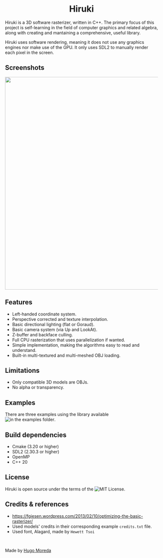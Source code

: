 <h1 align="center">Hiruki</h1>
<p>
    Hiruki is a 3D software rasterizer, written in C++. The primary focus of this project is self-learning in the field of computer graphics and related algebra, along with creating and mantaining a comprehensive, useful library.
</p> 

<p>
    Hiruki uses software rendering, meaning it does not use any graphics engines nor make use of the GPU. It only uses SDL2 to manually render each pixel in the screen.
</p>

## Screenshots
<img src="https://github.com/user-attachments/assets/041b6ea5-2453-4939-bf14-b9004d514142" width="700" />

## Features
- Left-handed coordinate system.
- Perspective corrected and texture interpolation.
- Basic directional lighting (flat or Goraud).
- Basic camera system (via Up and LookAt).
- Z-buffer and backface culling.
- Full CPU rasterization that uses parallelization if wanted.
- Simple implementation, making the algorithms easy to read and understand.
- Built-in multi-textured and multi-meshed OBJ loading.

## Limitations
- Only compatible 3D models are OBJs.
- No alpha or transparency.

## Examples
There are three examples using the library available ![in the examples folder](./examples/).

## Build dependencies
- Cmake (3.20 or higher)
- SDL2 (2.30.3 or higher)
- OpenMP
- C++ 20

## License
Hiruki is open source under the terms of the ![MIT License](LICENSE).

## Credits & references
- https://fgiesen.wordpress.com/2013/02/10/optimizing-the-basic-rasterizer/
- Used models' credits in their corresponding example `credits.txt` file.
- Used font, Alagard, made by `Hewett Tsoi`

<br>

Made by [Hugo Moreda](https://hmoreda.com)
